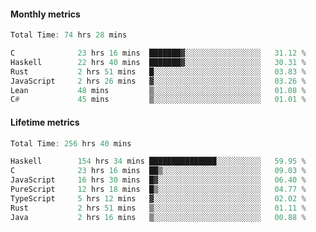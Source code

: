 #### Monthly metrics
<!--START_SECTION:wakamonthly-->

```asm
Total Time: 74 hrs 28 mins

C              23 hrs 16 mins  ███████▓░░░░░░░░░░░░░░░░░   31.12 %
Haskell        22 hrs 40 mins  ███████▓░░░░░░░░░░░░░░░░░   30.31 %
Rust           2 hrs 51 mins   █░░░░░░░░░░░░░░░░░░░░░░░░   03.83 %
JavaScript     2 hrs 26 mins   ▓░░░░░░░░░░░░░░░░░░░░░░░░   03.26 %
Lean           48 mins         ▒░░░░░░░░░░░░░░░░░░░░░░░░   01.08 %
C#             45 mins         ▒░░░░░░░░░░░░░░░░░░░░░░░░   01.01 %
```

<!--END_SECTION:wakamonthly-->
#### Lifetime metrics
<!--START_SECTION:wakalifetime-->

```asm
Total Time: 256 hrs 40 mins

Haskell        154 hrs 34 mins ███████████████░░░░░░░░░░   59.95 %
C              23 hrs 16 mins  ██▒░░░░░░░░░░░░░░░░░░░░░░   09.03 %
JavaScript     16 hrs 30 mins  █▓░░░░░░░░░░░░░░░░░░░░░░░   06.40 %
PureScript     12 hrs 18 mins  █▒░░░░░░░░░░░░░░░░░░░░░░░   04.77 %
TypeScript     5 hrs 12 mins   ▓░░░░░░░░░░░░░░░░░░░░░░░░   02.02 %
Rust           2 hrs 51 mins   ▒░░░░░░░░░░░░░░░░░░░░░░░░   01.11 %
Java           2 hrs 16 mins   ▒░░░░░░░░░░░░░░░░░░░░░░░░   00.88 %
```

<!--END_SECTION:wakalifetime-->
